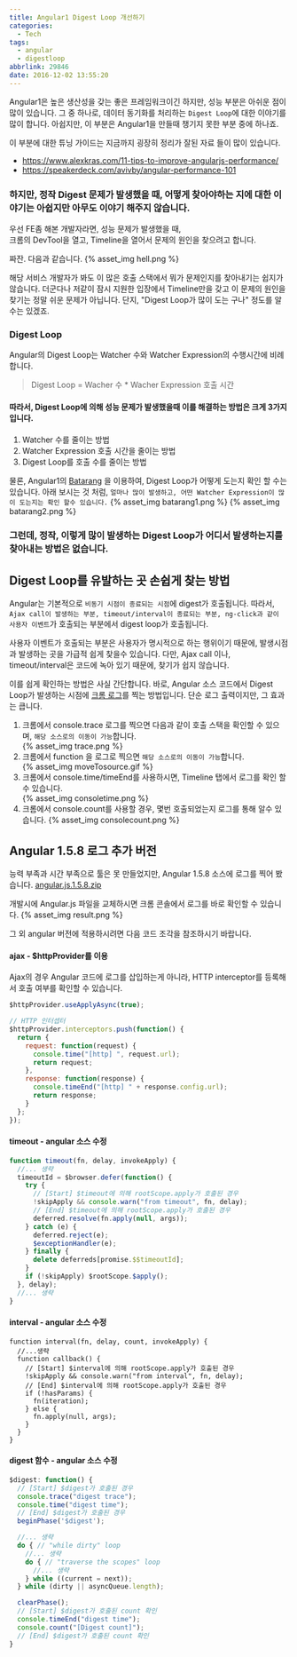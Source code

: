 ```yaml
---
title: Angular1 Digest Loop 개선하기
categories:
  - Tech
tags:
  - angular
  - digestloop
abbrlink: 29846
date: 2016-12-02 13:55:20
---
```


Angular1은 높은 생산성을 갖는 좋은 프레임워크이긴 하지만, 성능 부분은 아쉬운 점이 많이 있습니다.
그 중 하나로, 데이터 동기화를 처리하는 `Digest Loop`에 대한 이야기를 많이 합니다.
아쉽지만, 이 부분은 Angular1을 만들때 챙기지 못한 부분 중에 하나죠.

이 부분에 대한 튜닝 가이드는 지금까지 굉장히 정리가 잘된 자료 들이 많이 있습니다.

- https://www.alexkras.com/11-tips-to-improve-angularjs-performance/
- https://speakerdeck.com/avivby/angular-performance-101

### 하지만, 정작 Digest 문제가 발생했을 때, 어떻게 찾아야하는 지에 대한 이야기는 아쉽지만 아무도 이야기 해주지 않습니다.

우선 FE좀 해본 개발자라면, 성능 문제가 발생했을 때,  
크롬의 DevTool을 열고, Timeline을 열어서 문제의 원인을 찾으려고 합니다.

짜잔. 다음과 같습니다.
{% asset_img hell.png %}

해당 서비스 개발자가 봐도 이 많은 호출 스택에서 뭐가 문제인지를 찾아내기는 쉽지가 않습니다.
더군다나 저같이 잠시 지원한 입장에서 Timeline만을 갖고 이 문제의 원인을 찾기는 정말 쉬운 문제가 아닙니다.
단지, "Digest Loop가 많이 도는 구나" 정도를 알수는 있겠죠.

### Digest Loop

Angular의 Digest Loop는 Watcher 수와 Watcher Expression의 수행시간에 비례합니다.

> Digest Loop = Wacher 수 \* Wacher Expression 호출 시간

#### 따라서, Digest Loop에 의해 성능 문제가 발생했을때 이를 해결하는 방법은 크게 3가지 입니다.

1. Watcher 수를 줄이는 방법
2. Watcher Expression 호출 시간을 줄이는 방법
3. Digest Loop를 호출 수를 줄이는 방법

물론, Angular1의 [Batarang](https://chrome.google.com/webstore/detail/angularjs-batarang/ighdmehidhipcmcojjgiloacoafjmpfk) 을 이용하여, Digest Loop가 어떻게 도는지 확인 할 수는 있습니다.
아래 보시는 것 처럼, `얼마나 많이 발생하고, 어떤 Watcher Expression이 많이 도는지는 확인 할수 있습니다.`
{% asset_img batarang1.png %}
{% asset_img batarang2.png %}

### 그런데, 정작, 이렇게 많이 발생하는 Digest Loop가 어디서 발생하는지를 찾아내는 방법은 없습니다.

## Digest Loop를 유발하는 곳 손쉽게 찾는 방법

Angular는 기본적으로 `비동기 시점이 종료되는 시점`에 digest가 호출됩니다.
따라서, `Ajax call이 발생하는 부분, timeout/interval이 종료되는 부분, ng-click과 같이 사용자 이벤트`가 호출되는 부분에서 digest loop가 호출됩니다.

사용자 이벤트가 호출되는 부분은 사용자가 명시적으로 하는 행위이기 때문에, 발생시점과 발생하는 곳을 가급적 쉽게 찾을수 있습니다.
다만, Ajax call 이나, timeout/interval은 코드에 녹아 있기 때문에, 찾기가 쉽지 않습니다.

이를 쉽게 확인하는 방법은 사실 간단합니다.
바로, Angular 소스 코드에서 Digest Loop가 발생하는 시점에 [크롬 로그](https://developers.google.com/web/tools/chrome-devtools/console/console-reference)를 찍는 방법입니다.
단순 로그 출력이지만, 그 효과는 큽니다.

1. 크롬에서 console.trace 로그를 찍으면 다음과 같이 호출 스택을 확인할 수 있으며, `해당 소스로의 이동이 가능`합니다.  
   {% asset_img trace.png %}
2. 크롬에서 function 을 로그로 찍으면 `해당 소스로의 이동이 가능`합니다.  
   {% asset_img moveTosource.gif %}
3. 크롬에서 console.time/timeEnd를 사용하시면, Timeline 탭에서 로그를 확인 할수 있습니다.  
   {% asset_img consoletime.png %}
4. 크롬에서 console.count를 사용할 경우, 몇번 호출되었는지 로그를 통해 알수 있습니다.
   {% asset_img consolecount.png %}

## Angular 1.5.8 로그 추가 버전

능력 부족과 시간 부족으로 툴은 못 만들었지만, Angular 1.5.8 소스에 로그를 찍어 봤습니다.
[angular.js.1.5.8.zip](angular.js.1.5.8.zip)

개발시에 Angular.js 파일을 교체하시면 크롬 콘솔에서 로그를 바로 확인할 수 있습니다.
{% asset_img result.png %}

그 외 angular 버전에 적용하시려면 다음 코드 조각을 참조하시기 바랍니다.

#### ajax - \$httpProvider를 이용

Ajax의 경우 Angular 코드에 로그를 삽입하는게 아니라, HTTP interceptor를 등록해서 호출 여부를 확인할 수 있습니다.

```js
$httpProvider.useApplyAsync(true);

// HTTP 인터셉터
$httpProvider.interceptors.push(function() {
  return {
    request: function(request) {
      console.time("[http] ", request.url);
      return request;
    },
    response: function(response) {
      console.timeEnd("[http] " + response.config.url);
      return response;
    }
  };
});
```

#### timeout - angular 소스 수정

```js
function timeout(fn, delay, invokeApply) {
  //... 생략
  timeoutId = $browser.defer(function() {
    try {
      // [Start] $timeout에 의해 rootScope.apply가 호출된 경우
      !skipApply && console.warn("from timeout", fn, delay);
      // [End] $timeout에 의해 rootScope.apply가 호출된 경우
      deferred.resolve(fn.apply(null, args));
    } catch (e) {
      deferred.reject(e);
      $exceptionHandler(e);
    } finally {
      delete deferreds[promise.$$timeoutId];
    }
    if (!skipApply) $rootScope.$apply();
  }, delay);
  //... 생략
}
```

#### interval - angular 소스 수정

```
function interval(fn, delay, count, invokeApply) {
  //...생략
  function callback() {
    // [Start] $interval에 의해 rootScope.apply가 호출된 경우
    !skipApply && console.warn("from interval", fn, delay);
    // [End] $interval에 의해 rootScope.apply가 호출된 경우
    if (!hasParams) {
      fn(iteration);
    } else {
      fn.apply(null, args);
    }
  }
}
```

#### digest 함수 - angular 소스 수정

```js
$digest: function() {
  // [Start] $digest가 호출된 경우
  console.trace("digest trace");
  console.time("digest time");
  // [End] $digest가 호출된 경우
  beginPhase('$digest');

  //... 생략
  do { // "while dirty" loop
    //... 생략
    do { // "traverse the scopes" loop
      //... 생략
    } while ((current = next));
  } while (dirty || asyncQueue.length);

  clearPhase();
  // [Start] $digest가 호출된 count 확인
  console.timeEnd("digest time");
  console.count("[Digest count]");
  // [End] $digest가 호출된 count 확인
}
```
